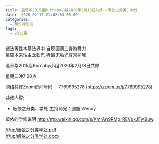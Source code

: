 ```yaml
---
title: 温哥华2015届Burnaby小组2020年2月18日共修--皈依之分类、学处
date: '2020-02-17 21:08:53-05:00'
categories:
  - 慧灯禅修班
tags:
  - 2015届
---
```

诸法等性本基法界中 自现圆满三身游舞力   
离障本来怙主龙钦巴 祈请无垢光尊常护我

温哥华2015届Burnaby小组2020年2月18日共修 

星期二晚7:00点 

网络共修Zoom房间号码： 7789995278 (<https://zoom.us/j/7789995278>)

共修内容: 

- 皈依之分类、学处
主持师兄：圆施 Wendy

皈依的学修说明 <http://mp.weixin.qq.com/s/XmrAn9RMp_REVuxJFyt9uw>

[/f/up/皈依之分类学处.pdf](http://huidengchanxiu.net/hdv/f/up/皈依之分类学处.pdf)  
[/f/up/皈依之分类学处.docx](http://huidengchanxiu.net/hdv/f/up/皈依之分类学处.docx)


